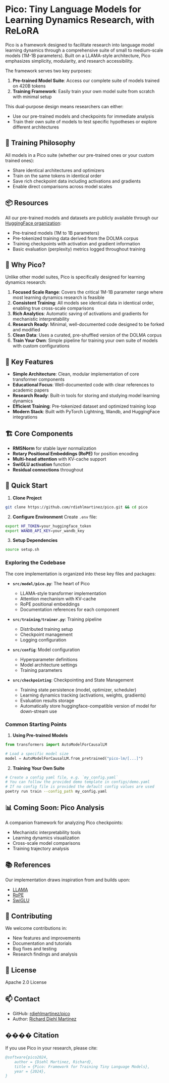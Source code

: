 # Pico: Tiny Language Models for Learning Dynamics Research, with ReLoRA

Pico is a framework designed to facilitate research into language model learning dynamics through a comprehensive suite of small to medium-scale models (1M-1B parameters). Built on a LLAMA-style architecture, Pico emphasizes simplicity, modularity, and research accessibility.

The framework serves two key purposes:

1. **Pre-trained Model Suite**: Access our complete suite of models trained on 420B tokens
2. **Training Framework**: Easily train your own model suite from scratch with minimal setup

This dual-purpose design means researchers can either:

- Use our pre-trained models and checkpoints for immediate analysis
- Train their own suite of models to test specific hypotheses or explore different architectures

## 🔄 Training Philosophy

All models in a Pico suite (whether our pre-trained ones or your custom trained ones):

- Share identical architectures and optimizers
- Train on the same tokens in identical order
- Save rich checkpoint data including activations and gradients
- Enable direct comparisons across model scales

## 📦 Resources

All our pre-trained models and datasets are publicly available through our [HuggingFace organization](https://huggingface.co/pico-lm):

- Pre-trained models (1M to 1B parameters)
- Pre-tokenized training data derived from the DOLMA corpus
- Training checkpoints with activation and gradient information
- Basic evaluation (perplexity) metrics logged throughout training

## 🌟 Why Pico?

Unlike other model suites, Pico is specifically designed for learning dynamics research:

1. **Focused Scale Range**: Covers the critical 1M-1B parameter range where most learning dynamics research is feasible
2. **Consistent Training**: All models see identical data in identical order, enabling true cross-scale comparisons
3. **Rich Analytics**: Automatic saving of activations and gradients for mechanistic interpretability
4. **Research Ready**: Minimal, well-documented code designed to be forked and modified
5. **Clean Data**: Uses a curated, pre-shuffled version of the DOLMA corpus
6. **Train Your Own**: Simple pipeline for training your own suite of models with custom configurations

## 🔑 Key Features

- **Simple Architecture**: Clean, modular implementation of core transformer components
- **Educational Focus**: Well-documented code with clear references to academic papers
- **Research Ready**: Built-in tools for storing and studying model learning dynamics
- **Efficient Training**: Pre-tokenized dataset and optimized training loop
- **Modern Stack**: Built with PyTorch Lightning, Wandb, and HuggingFace integrations

## 🏗️ Core Components

- **RMSNorm** for stable layer normalization
- **Rotary Positional Embeddings (RoPE)** for position encoding
- **Multi-head attention** with KV-cache support
- **SwiGLU activation** function
- **Residual connections** throughout

## 🚀 Quick Start

1. **Clone Project**

```bash
git clone https://github.com/rdiehlmartinez/pico.git && cd pico
```

2. **Configure Environment**
Create `.env` file:

```bash
export HF_TOKEN=your_huggingface_token
export WANDB_API_KEY=your_wandb_key
```

3. **Setup Dependencies**

```bash
source setup.sh
```

### Exploring the Codebase

The core implementation is organized into these key files and packages:

- **`src/model/pico.py`**: The heart of Pico
  - LLAMA-style transformer implementation
  - Attention mechanism with KV-cache
  - RoPE positional embeddings
  - Documentation references for each component

- **`src/training/trainer.py`**: Training pipeline
  - Distributed training setup
  - Checkpoint management
  - Logging configuration

- **`src/config`**: Model configuration
  - Hyperparameter definitions
  - Model architecture settings
  - Training parameters

- **`src/checkpointing`**: Checkpointing and State Management
  - Training state persistence (model, optimizer, scheduler)
  - Learning dynamics tracking (activations, weights, gradients)
  - Evaluation results storage
  - Automatically store huggingface-compatible version of model for down-stream use

### Common Starting Points

1. **Using Pre-trained Models**

```python
from transformers import AutoModelForCausalLM

# Load a specific model size
model = AutoModelForCausalLM.from_pretrained("pico-lm/[...]")
```

2. **Training Your Own Suite**

```bash
# Create a config yaml file, e.g. `my_config.yaml`
# You can follow the provided demo template in configs/demo.yaml
# If no config file is provided the default config values are used
poetry run train --config_path my_config.yaml
```

## 📊 Coming Soon: Pico Analysis

A companion framework for analyzing Pico checkpoints:

- Mechanistic interpretability tools
- Learning dynamics visualization
- Cross-scale model comparisons
- Training trajectory analysis

## 📚 References

Our implementation draws inspiration from and builds upon:

- [LLAMA](https://arxiv.org/abs/2302.13971)
- [RoPE](https://arxiv.org/abs/2104.09864)
- [SwiGLU](https://arxiv.org/abs/2002.05202)

## 🤝 Contributing

We welcome contributions in:

- New features and improvements
- Documentation and tutorials
- Bug fixes and testing
- Research findings and analysis

## 📝 License

Apache 2.0 License

## 📫 Contact

- GitHub: [rdiehlmartinez/pico](https://github.com/rdiehlmartinez/pico)
- Author: [Richard Diehl Martinez](https://richarddiehlmartinez.com)

## ���� Citation

If you use Pico in your research, please cite:

```bibtex
@software{pico2024,
    author = {Diehl Martinez, Richard},
    title = {Pico: Framework for Training Tiny Language Models},
    year = {2024},
}
```
